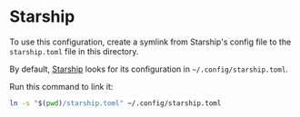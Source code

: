 # Starship

To use this configuration, create a symlink from Starship's config file
to the `starship.toml` file in this directory.

By default, [Starship](https://starship.rs) looks for its configuration
in `~/.config/starship.toml`.

Run this command to link it:

```bash
ln -s "$(pwd)/starship.toml" ~/.config/starship.toml
```
